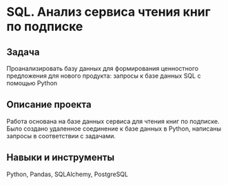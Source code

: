 # SQL. Анализ сервиса чтения книг по подписке

## Задача

Проанализировать базу данных для формирования ценностного предложения для нового продукта: запросы к базе данных SQL с помощью Python

## Описание проекта

Работа основана на базе данных сервиса для чтения книг по подписке. Было создано удаленное соединение к базе данных в Python, написаны запросы в соответствии с задачами.

## Навыки и инструменты

Python, Pandas, SQLAlchemy, PostgreSQL

